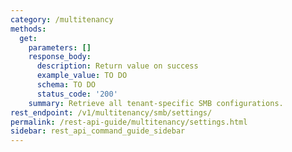 ```yaml
---
category: /multitenancy
methods:
  get:
    parameters: []
    response_body:
      description: Return value on success
      example_value: TO DO
      schema: TO DO
      status_code: '200'
    summary: Retrieve all tenant-specific SMB configurations.
rest_endpoint: /v1/multitenancy/smb/settings/
permalink: /rest-api-guide/multitenancy/settings.html
sidebar: rest_api_command_guide_sidebar
---
```

